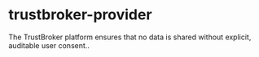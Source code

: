 # trustbroker-provider
The TrustBroker platform ensures that no data is shared without explicit, auditable user consent..
